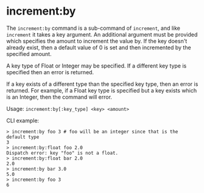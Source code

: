 # increment:by

The `increment:by` command is a sub-command of `increment`, and like `increment`
it takes a key argument. An additional argument must be provided which specifies
the amount to increment the value by. If the key doesn't already exist, then a
default value of 0 is set and then incremented by the specified amount.

A key type of Float or Integer may be specified. If a different key type is
specified then an error is returned.

If a key exists of a different type than the specified key type, then an error
is returned. For example, if a Float key type is specified but a key exists
which is an Integer, then the command will error.

Usage: `increment:by[:key_type] <key> <amount>`

CLI example:

```
> increment:by foo 3 # foo will be an integer since that is the default type
3
> increment:by:float foo 2.0
Dispatch error: key "foo" is not a float.
> increment:by:float bar 2.0
2.0
> increment:by bar 3.0
5.0
> increment:by foo 3
6
```
